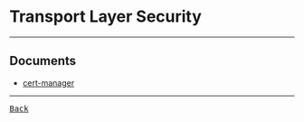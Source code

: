 # Transport Layer Security

---

## Documents

- [cert-manager](https://cert-manager.io/docs/)

---

[<kbd> Back </kbd>](./../readme.md)
